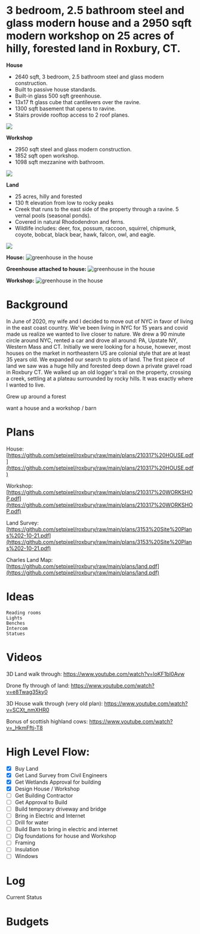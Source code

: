 # 3 bedroom, 2.5 bathroom steel and glass modern house and a 2950 sqft modern workshop on 25 acres of hilly, forested land in Roxbury, CT.

**House**
* 2640 sqft, 3 bedroom, 2.5 bathroom steel and glass modern construction. 
* Built to passive house standards. 
* Built-in glass 500 sqft greenhouse. 
* 13x17 ft glass cube that cantilevers over the ravine. 
* 1300 sqft basement that opens to ravine. 
* Stairs provide rooftop access to 2 roof planes.

![](https://github.com/setpixel/roxbury/raw/main/images/houseortho.jpg)

**Workshop**
* 2950 sqft steel and glass modern construction. 
* 1852 sqft open workshop. 
* 1098 sqft mezzanine with bathroom. 

![](https://github.com/setpixel/roxbury/raw/main/images/workshoportho.jpg)

**Land**
* 25 acres, hilly and forested
* 130 ft elevation from low to rocky peaks
* Creek that runs to the east side of the property through a ravine. 5 vernal pools (seasonal ponds). 
* Covered in natural Rhododendron and ferns. 
* Wildlife includes: deer, fox, possum, raccoon, squirrel, chipmunk, coyote, bobcat, black bear, hawk, falcon, owl, and eagle.

![](https://github.com/setpixel/roxbury/raw/main/images/landmap.jpg)


**House:**
![greenhouse in the house](https://github.com/setpixel/roxbury/raw/main/images/houserender.jpg)

**Greenhouse attached to house:**
![greenhouse in the house](https://github.com/setpixel/roxbury/raw/main/images/greenhouserender.jpg)

**Workshop:**
![greenhouse in the house](https://github.com/setpixel/roxbury/raw/main/images/workshoprender.jpg)

# Background

In June of 2020, my wife and I decided to move out of NYC in favor of living in the east coast country. We've been living in NYC for 15 years and covid made us realize we wanted to live closer to nature. We drew a 90 minute circle around NYC, rented a car and drove all around: PA, Upstate NY, Western Mass and CT. Initially we were looking for a house, however, most houses on the market in northeastern US are colonial style that are at least 35 years old. We expanded our search to plots of land. The first piece of land we saw was a huge hilly and forested deep down a private gravel road in Roxbury CT. We walked up an old logger's trail on the property, crossing a creek, settling at a plateau surrounded by rocky hills. It was exactly where I wanted to live.   

Grew up around a forest

want a house and a workshop / barn

# Plans

House: [https://github.com/setpixel/roxbury/raw/main/plans/210317%20HOUSE.pdf](https://github.com/setpixel/roxbury/raw/main/plans/210317%20HOUSE.pdf)   

Workshop: [https://github.com/setpixel/roxbury/raw/main/plans/210317%20WORKSHOP.pdf](https://github.com/setpixel/roxbury/raw/main/plans/210317%20WORKSHOP.pdf)   

Land Survey: [https://github.com/setpixel/roxbury/raw/main/plans/3153%20Site%20Plans%202-10-21.pdf](https://github.com/setpixel/roxbury/raw/main/plans/3153%20Site%20Plans%202-10-21.pdf)  

Charles Land Map: [https://github.com/setpixel/roxbury/raw/main/plans/land.pdf](https://github.com/setpixel/roxbury/raw/main/plans/land.pdf)  

# Ideas
    Reading rooms
    Lights
    Benches
    Intercom
    Statues

# Videos

3D Land walk through: https://www.youtube.com/watch?v=loKF1bI0Avw

Drone fly through of land: https://www.youtube.com/watch?v=e8Twag35ky0

3D House walk through (very old plan): https://www.youtube.com/watch?v=SCXt_nmXHR0 

Bonus of scottish highland cows: https://www.youtube.com/watch?v=_HkmFftj-T8

# High Level Flow:
- [x] Buy Land
- [x] Get Land Survey from Civil Engineers
- [x] Get Wetlands Approval for building
- [x] Design House / Workshop
- [ ] Get Building Contractor
- [ ] Get Approval to Build
- [ ] Build temporary driveway and bridge
- [ ] Bring in Electric and Internet
- [ ] Drill for water
- [ ] Build Barn to bring in electric and internet
- [ ] Dig foundations for house and Workshop
- [ ] Framing
- [ ] Insulation
- [ ] Windows

# Log

Current Status

# Budgets
